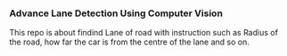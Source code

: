 ### **Advance Lane Detection Using Computer Vision** 
This repo is about findind Lane of road with instruction such as Radius of the road, how far the car is from the centre of the lane and so on.